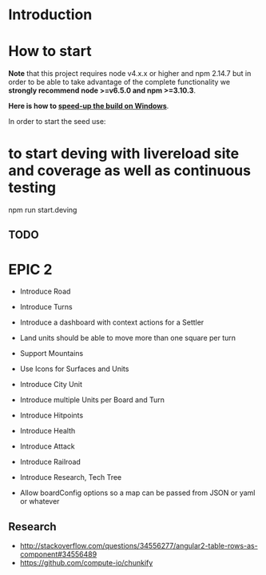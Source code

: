 # Introduction

# How to start

**Note** that this project requires node v4.x.x or higher and npm 2.14.7 but in order to be able to take advantage of the complete functionality we **strongly recommend node >=v6.5.0 and npm >=3.10.3**.

**Here is how to [speed-up the build on Windows](https://github.com/mgechev/angular-seed/wiki/Speed-up-the-build-on-Windows)**.

In order to start the seed use:

# to start deving with livereload site and coverage as well as continuous testing
npm run start.deving

## TODO
 # EPIC 2
 - Introduce Road
 - Introduce Turns
 - Introduce a dashboard with context actions for a Settler
 - Land units should be able to move more than one square per turn
 
 - Support Mountains
 - Use Icons for Surfaces and Units
 - Introduce City Unit
 - Introduce multiple Units per Board and Turn
 - Introduce Hitpoints
 - Introduce Health
 - Introduce Attack
 - Introduce Railroad
 - Introduce Research, Tech Tree
 - Allow boardConfig options so a map can be passed from JSON or yaml or whatever

## Research
 - http://stackoverflow.com/questions/34556277/angular2-table-rows-as-component#34556489
 - https://github.com/compute-io/chunkify